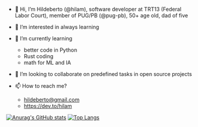 - 👋 Hi, I’m Hildeberto (@hilam), software developer at TRT13 (Federal Labor Court), member of PUG/PB (@pug-pb), 50+ age old, dad of five

- 👀 I’m interested in always learning

- 🌱 I’m currently learning 
  * better code in Python
  * Rust coding
  * math for ML and IA

- 💞️ I’m looking to collaborate on predefined tasks in open source projects

- 📫 How to reach me? 
  * hildeberto@gmail.com
  * https://dev.to/hilam

[![Anurag's GitHub stats](https://github-readme-stats.vercel.app/api?username=hilam)](https://github.com/anuraghazra/github-readme-stats) [![Top Langs](https://github-readme-stats.vercel.app/api/top-langs/?username=hilam&layout=compact)](https://github.com/anuraghazra/github-readme-stats)

<!---
hilam/hilam is a ✨ special ✨ repository because its `README.md` (this file) appears on your GitHub profile.
You can click the Preview link to take a look at your changes.
--->
